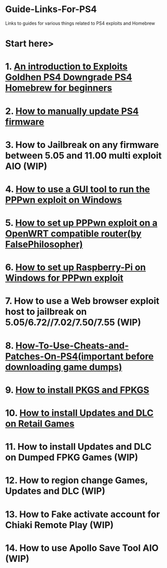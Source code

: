 # Guide-Links-For-PS4
Links to guides for various things related to PS4 exploits and Homebrew  
# Start here>    
# 1. [An introduction to Exploits Goldhen PS4 Downgrade PS4 Homebrew for beginners](https://github.com/DrYenyen/An-introduction-to-Exploits-Goldhen-and-PS4-Homebrew-for-beginners?tab=readme-ov-file)  
# 2. [How to manually update PS4 firmware](https://github.com/DrYenyen/PS4-Firware-Update-Guide)     
# 3. How to Jailbreak on any firmware between 5.05 and 11.00 multi exploit AIO (WIP)        
# 4. [How to use a GUI tool to run the PPPwn exploit on Windows](https://github.com/DrYenyen/PPPwnGo-Guide)           
# 5. [How to set up PPPwn exploit on a OpenWRT compatible router(by FalsePhilosopher)](https://github.com/FalsePhilosopher/PPPwnWRT)                 
# 6. [How to set up Raspberry-Pi on Windows for PPPwn exploit](https://github.com/DrYenyen/PPPwn-Setup-Guide-For-Raspberry-Pi)
# 7. How to use a Web browser exploit host to jailbreak on 5.05/6.72//7.02/7.50/7.55 (WIP)         
# 8. [How-To-Use-Cheats-and-Patches-On-PS4(important before downloading game dumps)](https://github.com/DrYenyen/How-To-Use-Goldhen-Cheats-and-Patches-On-PS4)               
# 9. [How to install PKGS and FPKGS](https://github.com/DrYenyen/How-To-Install-PS4-FPKGS)              
# 10. [How to install Updates and DLC on Retail Games](https://github.com/DrYenyen/How-to-install-Updates-and-DLC-on-Retail-Games)                
# 11. How to install Updates and DLC on Dumped FPKG Games  (WIP)       
# 12. How to region change Games, Updates and DLC (WIP)            
# 13. How to Fake activate account for Chiaki Remote Play (WIP)              
# 14. How to use Apollo Save Tool AIO (WIP)                    
   
